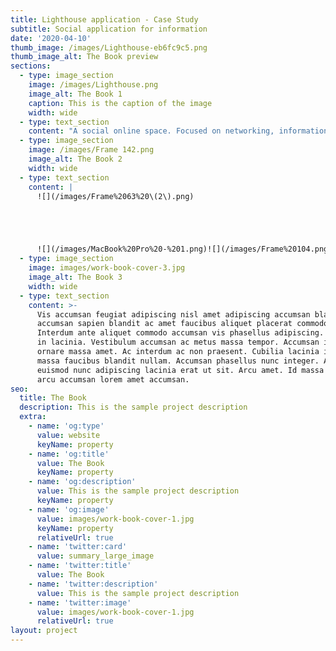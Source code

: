 ```yaml
---
title: Lighthouse application - Case Study
subtitle: Social application for information
date: '2020-04-10'
thumb_image: /images/Lighthouse-eb6fc9c5.png
thumb_image_alt: The Book preview
sections:
  - type: image_section
    image: /images/Lighthouse.png
    image_alt: The Book 1
    caption: This is the caption of the image
    width: wide
  - type: text_section
    content: "A social online space. Focused on networking, information, and development.\r\nThese design plans depict the future of Lighthouse’s branding. As a growing product, it focuses on developing a space purely for people’s growth and productivity. Professional portfolios and a networking forum with groups.\r\nLighthouse, as planned, is a professional information site, structured to develop and network one's self.\n\nUser Research: Literature Review, Competitive Analysis\r\nUX Design: Prototyping\r\nDevelopment: Accessible sites\n\nTools Used\r\nFigma\r\nNext.js\r\nReactJS\r\nNode\n\nCompetitive Analysis\r\nWhile doing research to find out the already available platforms for professional people, a few stand out though a few aren't yet popular. Showwcase, Hashnode, Devto, trailhead by salesforce. A lot of these online \"communities\" share a lot in common which makes them less likeable, people don't care. Few succeed in retaining professionals or students making it valuable for them by actually reducing the complexity. It either could be space or time complexity. Stackoverflow is a great example, it passes all the rules thereby making it stand out.\n\nThe word \"community\" and \"networking\" is being thrown out too much, that it almost becomes boring for a person. The whole subject of the project is to retain the people visiting, and keep them engaged within the application. To do that, extensive methods like exclusive branding is planned. Developing a brand where people are curious by themselves is more efficient than insisting people use it to get better.\n"
  - type: image_section
    image: /images/Frame 142.png
    image_alt: The Book 2
    width: wide
  - type: text_section
    content: |
      ![](/images/Frame%2063%20\(2\).png)





      ![](/images/MacBook%20Pro%20-%201.png)![](/images/Frame%20104.png)
  - type: image_section
    image: images/work-book-cover-3.jpg
    image_alt: The Book 3
    width: wide
  - type: text_section
    content: >-
      Vis accumsan feugiat adipiscing nisl amet adipiscing accumsan blandit
      accumsan sapien blandit ac amet faucibus aliquet placerat commodo.
      Interdum ante aliquet commodo accumsan vis phasellus adipiscing. Ornare a
      in lacinia. Vestibulum accumsan ac metus massa tempor. Accumsan in lacinia
      ornare massa amet. Ac interdum ac non praesent. Cubilia lacinia interdum
      massa faucibus blandit nullam. Accumsan phasellus nunc integer. Accumsan
      euismod nunc adipiscing lacinia erat ut sit. Arcu amet. Id massa aliquet
      arcu accumsan lorem amet accumsan.
seo:
  title: The Book
  description: This is the sample project description
  extra:
    - name: 'og:type'
      value: website
      keyName: property
    - name: 'og:title'
      value: The Book
      keyName: property
    - name: 'og:description'
      value: This is the sample project description
      keyName: property
    - name: 'og:image'
      value: images/work-book-cover-1.jpg
      keyName: property
      relativeUrl: true
    - name: 'twitter:card'
      value: summary_large_image
    - name: 'twitter:title'
      value: The Book
    - name: 'twitter:description'
      value: This is the sample project description
    - name: 'twitter:image'
      value: images/work-book-cover-1.jpg
      relativeUrl: true
layout: project
---
```


